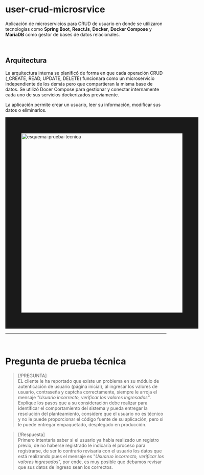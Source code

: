 # user-crud-microsrvice

Aplicación de microservicios para CRUD de usuario en donde se utilizaron tecnologías como **Spring Boot**, **ReactJs**, **Docker**, **Docker Compose** y **MariaDB** como gestor de bases de datos relacionales.

<br>

## Arquitectura

La arquitectura interna se planificó de forma en que cada operación CRUD (_CREATE, READ, UPDATE, DELETE) funcionara como un microservicio independiente de los demás pero que compartieran la misma base de datos. Se utilizó Docer Compose para gestionar y conectar internamente cada uno de sus servicios dockerizados previamente.

La aplicación permite crear un usuario, leer su información, modificar sus datos o eliminarlos.

<a href='https://postimages.org/' target='_blank'><img src='https://i.postimg.cc/fR4RzRCH/esquema-prueba-tecnica.jpg' height='560' border='50' alt='esquema-prueba-tecnica'/></a>

----
<br>

# Pregunta de prueba técnica

> [!PREGUNTA]  
> EL cliente le ha reportado que existe un problema en su módulo de autenticación de usuario (página inicial), al ingresar los valores de usuario, contraseña y captcha correctamente, siempre le arroja el mensaje _"Usuario incorrecto, verificar los valores ingresados"_. Explique los pasos que a su consideración debe realizar para identificar el comportamiento del sistema y pueda entregar la resolución del planteamiento, considere que el usuario no es técnico y no le puede proporcionar el código fuente de su aplicación, pero si le puede entregar empaquetado, desplegado en producción.

> [!Respuesta]  
> Primero intentaria saber si el usuario ya habia realizado un registro previo; de no haberse registrado le indicaría el proceso para registrarse, de ser lo contrario revisaria con el usuario los datos que está realizando pues el mensaje es "_Usuaruo incorrecto, verificar los valores ingresados_", por ende, es muy posible que debamos revisar que sus datos de ingreso sean los correctos.
